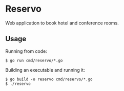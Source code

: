 # Reservo

Web application to book hotel and conference rooms.

## Usage

Running from code:

    $ go run cmd/reservo/*.go

Building an executable and running it:

    $ go build -o reservo cmd/reservo/*.go
    $ ./reservo